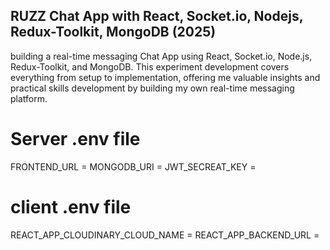 ﻿## RUZZ Chat App with React, Socket.io, Nodejs, Redux-Toolkit, MongoDB (2025)


building a real-time messaging Chat App using React, Socket.io, Node.js, Redux-Toolkit, and MongoDB. This experiment development covers everything from setup to implementation, offering me valuable insights and practical skills development by building my own real-time messaging platform.

# Server .env file

FRONTEND_URL = <Frontend URL>
MONGODB_URI  = <Mongodb URI>
JWT_SECREAT_KEY = <JWT Secreat Key>

# client .env file

REACT_APP_CLOUDINARY_CLOUD_NAME = <Cloudinary cloud name>
REACT_APP_BACKEND_URL = <Backend URL>






